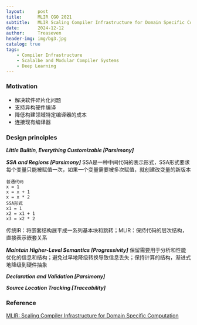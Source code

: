 ```yaml
---
layout:     post
title:      MLIR CGO 2021
subtitle:   MLIR Scaling Compiler Infrastructure for Domain Specific Computation
date:       2024-12-12
author:     Treaseven
header-img: img/bg3.jpg
catalog: true
tags:
    - Compiler Infrastructure
    - Scalalbe and Modular Compiler Systems
    - Deep Learning
---
```


### Motivation
* 解决软件碎片化问题
* 支持异构硬件编译
* 降低构建领域特定编译器的成本
* 连接现有编译器


### Design principles
***Little Builtin, Everything Customizable \[Parsimony\]***

***SSA and Regions \[Parsimony\]***
SSA是一种中间代码的表示形式，SSA形式要求每个变量只能被赋值一次，如果一个变量需要被多次赋值，就创建改变量的新版本
```
普通代码
x = 1
x = x + 1
x = x * 2
SSA形式
x1 = 1
x2 = x1 + 1
x3 = x2 * 2
```
传统IR：将嵌套结构展平成一系列基本块和跳转；MLIR：保持代码的层次结构，直接表示嵌套关系

***Maintain Higher-Level Semantics \[Progressivity\]***
保留需要用于分析和性能优化的信息和结构；避免过早地降级转换导致信息丢失；保持计算的结构，渐进式地降级到硬件抽象


***Declaration and Validation \[Parsimony\]***

***Source Location Tracking \[Traceability\]***

### Reference
[MLIR: Scaling Compiler Infrastructure for Domain Specific Computation](https://rcs.uwaterloo.ca/~ali/cs842-s23/papers/mlir.pdf)